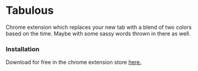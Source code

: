# Tabulous

Chrome extension which replaces your new tab with a blend of two colors based on the time. Maybe with some sassy words thrown in there as well.

### Installation

Download for free in the chrome extension store [here.](https://chrome.google.com/webstore/detail/tabulous/fcckbadfjehdbhfknonkbpahjlbmdemf/related?hl=en)
